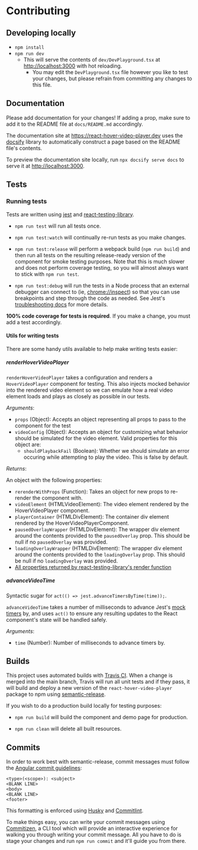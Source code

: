 # Contributing

## Developing locally

- `npm install`
- `npm run dev`
  - This will serve the contents of `dev/DevPlayground.tsx` at <http://localhost:3000> with hot reloading.
    - You may edit the `DevPlayground.tsx` file however you like to test your changes, but please refrain from committing any changes to this file.

## Documentation

Please add documentation for your changes! If adding a prop, make sure to add it to the README file at `docs/README.md` accordingly.

The documentation site at <https://react-hover-video-player.dev> uses the [docsify](https://docsify.js.org/) library to automatically construct a page based on the README file's contents.

To preview the documentation site locally, run `npx docsify serve docs` to serve it at <http://localhost:3000>.

## Tests

### Running tests

Tests are written using [jest](https://github.com/facebook/jest) and [react-testing-library](https://github.com/testing-library/react-testing-library).

- `npm run test` will run all tests once.

- `npm run test:watch` will continually re-run tests as you make changes.

- `npm run test:release` will perform a webpack build (`npm run build`) and then run all tests on the resulting release-ready version of the component for smoke testing purposes. Note that this is much slower and does not perform coverage testing, so you will almost always want to stick with `npm run test`.

- `npm run test:debug` will run the tests in a Node process that an external debugger can connect to (ie, <chrome://inspect>) so that you can use breakpoints and step through the code as needed. See Jest's [troubleshooting docs](https://jestjs.io/docs/troubleshooting) for more details.

 **100% code coverage for tests is required**. If you make a change, you must add a test accordingly.

#### Utils for writing tests

There are some handy utils available to help make writing tests easier:

##### renderHoverVideoPlayer

`renderHoverVideoPlayer` takes a configuration and renders a `HoverVideoPlayer` component for testing. This also injects mocked behavior into the rendered video element so we can emulate how a real video element loads and plays as closely as possible in our tests.

*Arguments*:

- `props` (Object): Accepts an object representing all props to pass to the component for the test
- `videoConfig` (Object): Accepts an object for customizing what behavior should be simulated for the video element. Valid properties for this object are:
  - `shouldPlaybackFail` (Boolean): Whether we should simulate an error occuring while attempting to play the video. This is false by default.

*Returns*:

An object with the following properties:

- `rerenderWithProps` (Function): Takes an object for new props to re-render the component with.
- `videoElement` (HTMLVideoElement): The video element rendered by the HoverVideoPlayer component.
- `playerContainer` (HTMLDivElement): The container div element rendered by the HoverVideoPlayerComponent.
- `pausedOverlayWrapper` (HTMLDivElement): The wrapper div element around the contents provided to the `pausedOverlay` prop. This should be null if no `pausedOverlay` was provided.
- `loadingOverlayWrapper` (HTMLDivElement): The wrapper div element around the contents provided to the `loadingOverlay` prop. This should be null if no `loadingOverlay` was provided.
- [All properties returned by react-testing-library's render function](https://testing-library.com/docs/react-testing-library/api#render-result)

##### advanceVideoTime

Syntactic sugar for `act(() => jest.advanceTimersByTime(time));`.

`advanceVideoTime` takes a number of milliseconds to advance Jest's [mock timers](https://jestjs.io/docs/jest-object#mock-timers) by, and uses `act()` to ensure any resulting updates to the React component's state will be handled safely.

*Arguments*:

- `time` (Number): Number of milliseconds to advance timers by.

## Builds

This project uses automated builds with [Travis CI](https://travis-ci.com/). When a change is merged into the main branch, Travis will run all unit tests and if they pass, it will build and deploy a new version of the `react-hover-video-player` package to npm using [semantic-release](https://semantic-release.gitbook.io/semantic-release/).

If you wish to do a production build locally for testing purposes:

- `npm run build` will build the component and demo page for production.

- `npm run clean` will delete all built resources.

## Commits

In order to work best with semantic-release, commit messages must follow the [Angular commit guidelines](https://github.com/angular/angular.js/blob/master/DEVELOPERS.md#-git-commit-guidelines):

```text
<type>(<scope>): <subject>
<BLANK LINE>
<body>
<BLANK LINE>
<footer>
```

This formatting is enforced using [Husky](https://github.com/typicode/husky) and [Commitlint](https://github.com/conventional-changelog/commitlint).

To make things easy, you can write your commit messages using [Commitizen](https://github.com/commitizen/cz-cli), a CLI tool which will provide an interactive experience for walking you through writing your commit message. All you have to do is stage your changes and run `npm run commit` and it'll guide you from there.
